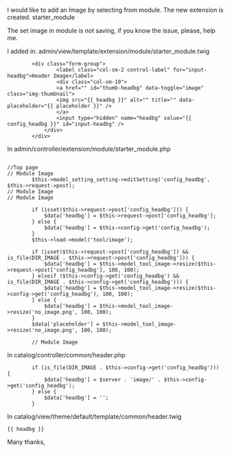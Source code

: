 I would like to add an Image by selecting from module. The new extension is created. starter_module

The set image in module is not saving, if you know the issue, please, help me.


I added in: admin/view/template/extension/module/starter_module.twig


```
		<div class="form-group">
				<label class="col-sm-2 control-label" for="input-headbg">Header Image</label>
				<div class="col-sm-10">
				<a href="" id="thumb-headbg" data-toggle="image" class="img-thumbnail">
				<img src="{{ headbg }}" alt="" title="" data-placeholder="{{ placeholder }}" />
				</a>
				<input type="hidden" name="headbg" value="{{ config_headbg }}" id="input-headbg" />
			</div>
		</div>

```

In admin/controller/extension/module/starter_module.php

```

//Top page
// Module Image
	    $this->model_setting_setting->editSetting('config_headbg', $this->request->post);
// Module Image
// Module Image

		if (isset($this->request->post['config_headbg'])) {
			$data['headbg'] = $this->request->post['config_headbg'];
		} else {
			$data['headbg'] = $this->config->get('config_headbg');
		}
		$this->load->model('tool/image');
		
		if (isset($this->request->post['config_headbg']) && is_file(DIR_IMAGE . $this->request->post['config_headbg'])) {
			$data['headbg'] = $this->model_tool_image->resize($this->request->post['config_headbg'], 100, 100);
		} elseif ($this->config->get('config_headbg') && is_file(DIR_IMAGE . $this->config->get('config_headbg'))) {
			$data['headbg'] = $this->model_tool_image->resize($this->config->get('config_headbg'), 100, 100);
		} else {
			$data['headbg'] = $this->model_tool_image->resize('no_image.png', 100, 100);
		}
		$data['placeholder'] = $this->model_tool_image->resize('no_image.png', 100, 100);

		// Module Image
```

In catalog/controller/common/header.php

```
		if (is_file(DIR_IMAGE . $this->config->get('config_headbg'))) {
			$data['headbg'] = $server . 'image/' . $this->config->get('config_headbg');
		} else {
			$data['headbg'] = '';
		}

```

In catalog/view/theme/default/template/common/header.twig

```
{{ headbg }}

```



Many thanks,